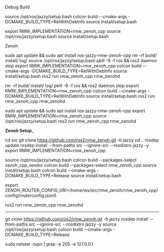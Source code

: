 
Debug Build

source /opt/ros/jazzy/setup.bash
colcon build --cmake-args -DCMAKE_BUILD_TYPE=RelWithDebInfo
source install/setup.bash

export RMW_IMPLEMENTATION=rmw_zenoh_cpp
source /opt/ros/jazzy/setup.bash
source install/setup.bash


Zenoh

sudo apt update && sudo apt install ros-jazzy-rmw-zenoh-cpp 
rm -rf build/ install/ log/
source /opt/ros/jazzy/setup.bash
pkill -9 -f ros && ros2 daemon stop
export RMW_IMPLEMENTATION=rmw_zenoh_cpp
colcon build --cmake-args -DCMAKE_BUILD_TYPE=RelWithDebInfo
source install/setup.bash
ros2 run rmw_zenoh_cpp rmw_zenohd 


<!-- sudo apt update && sudo apt install ros-jazzy-rmw-zenoh-cpp -->
rm -rf build/ install/ log/
pkill -9 -f ros && ros2 daemon stop
export RMW_IMPLEMENTATION=rmw_zenoh_cpp
colcon build --cmake-args -DCMAKE_BUILD_TYPE=RelWithDebInfo
source install/setup.bash
ros2 run rmw_zenoh_cpp rmw_zenohd


sudo apt update && sudo apt install ros-jazzy-rmw-zenoh-cpp 
export RMW_IMPLEMENTATION=rmw_zenoh_cpp
source /opt/ros/jazzy/setup.bash
ros2 run rmw_zenoh_cpp rmw_zenohd 


__________Zenoh Setup___________

cd src
git clone https://github.com/ros2/rmw_zenoh.git -b jazzy
cd ..
rosdep update
rosdep install --from-paths src --ignore-src --rosdistro jazzy -y
export RMW_IMPLEMENTATION=rmw_zenoh_cpp

source /opt/ros/jazzy/setup.bash
colcon build --packages-select zenoh_cpp_vendor
colcon build --packages-select rmw_zenoh_cpp
source install/setup.bash
colcon build --cmake-args -DCMAKE_BUILD_TYPE=Release
source install/setup.bash


export ZENOH_ROUTER_CONFIG_URI=/home/ws/src/rmw_zenoh/rmw_zenoh_cpp/config/routerconfig.json5

ros2 run rmw_zenoh_cpp rmw_zenohd 
________________________________

git clone https://github.com/ros2/rmw_zenoh.git -b jazzy
rosdep install --from-paths src --ignore-src --rosdistro jazzy -y
source /opt/ros/jazzy/setup.bash
colcon build --cmake-args -DCMAKE_BUILD_TYPE=Release

sudo netstat -tupn | grep -e 205 -e 127.0.0.1